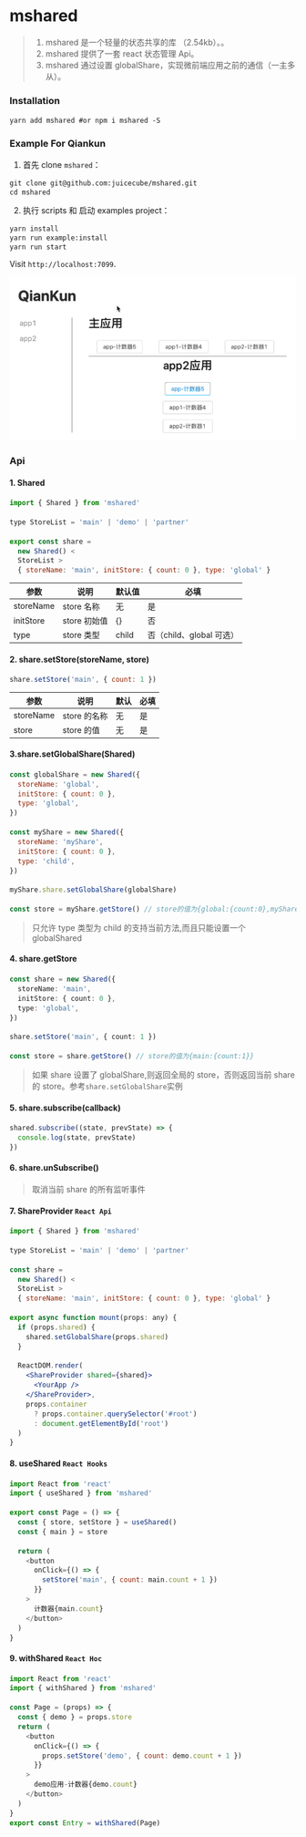 # mshared

> 1. mshared 是一个轻量的状态共享的库 （2.54kb）。。
> 2. mshared 提供了一套 react 状态管理 Api。
> 3. mshared 通过设置 globalShare，实现微前端应用之前的通信（一主多从）。

### Installation

```shell
yarn add mshared #or npm i mshared -S
```

### Example For Qiankun

1. 首先 clone `mshared`：

```shell
git clone git@github.com:juicecube/mshared.git
cd mshared
```

2. 执行 scripts 和 启动 examples project：

```shell
yarn install
yarn run example:install
yarn run start
```

Visit `http://localhost:7099`.

![image-20210401134231848](./doc/demo.gif)

### Api

#### 1. Shared

```js
import { Shared } from 'mshared'

type StoreList = 'main' | 'demo' | 'partner'

export const share =
  new Shared() <
  StoreList >
  { storeName: 'main', initStore: { count: 0 }, type: 'global' }
```

| 参数      | 说明         | 默认值 | 必填                     |
| --------- | ------------ | ------ | ------------------------ |
| storeName | store 名称   | 无     | 是                       |
| initStore | store 初始值 | {}     | 否                       |
| type      | store 类型   | child  | 否（child、global 可选） |

#### 2. share.setStore(storeName, store)

```js
share.setStore('main', { count: 1 })
```

| 参数      | 说明         | 默认 | 必填 |
| --------- | ------------ | ---- | ---- |
| storeName | store 的名称 | 无   | 是   |
| store     | store 的值   | 无   | 是   |

#### 3.share.setGlobalShare(Shared)

```js
const globalShare = new Shared({
  storeName: 'global',
  initStore: { count: 0 },
  type: 'global',
})

const myShare = new Shared({
  storeName: 'myShare',
  initStore: { count: 0 },
  type: 'child',
})

myShare.share.setGlobalShare(globalShare)

const store = myShare.getStore() // store的值为{global:{count:0},myShare:{count:0}}
```

> 只允许 type 类型为 child 的支持当前方法,而且只能设置一个 globalShared

#### 4. share.getStore

```ts
const share = new Shared({
  storeName: 'main',
  initStore: { count: 0 },
  type: 'global',
})

share.setStore('main', { count: 1 })

const store = share.getStore() // store的值为{main:{count:1}}
```

> 如果 share 设置了 globalShare,则返回全局的 store，否则返回当前 share 的 store。参考`share.setGlobalShare`实例

#### 5. share.subscribe(callback)

```js
shared.subscribe((state, prevState) => {
  console.log(state, prevState)
})
```

#### 6. share.unSubscribe()

> 取消当前 share 的所有监听事件

#### 7. ShareProvider `React Api`

```jsx
import { Shared } from 'mshared'

type StoreList = 'main' | 'demo' | 'partner'

const share =
  new Shared() <
  StoreList >
  { storeName: 'main', initStore: { count: 0 }, type: 'global' }

export async function mount(props: any) {
  if (props.shared) {
    shared.setGlobalShare(props.shared)
  }

  ReactDOM.render(
    <ShareProvider shared={shared}>
      <YourApp />
    </ShareProvider>,
    props.container
      ? props.container.querySelector('#root')
      : document.getElementById('root')
  )
}
```

#### 8. useShared `React Hooks`

```js
import React from 'react'
import { useShared } from 'mshared'

export const Page = () => {
  const { store, setStore } = useShared()
  const { main } = store

  return (
    <button
      onClick={() => {
        setStore('main', { count: main.count + 1 })
      }}
    >
      计数器{main.count}
    </button>
  )
}
```

#### 9. withShared `React Hoc`

```js
import React from 'react'
import { withShared } from 'mshared'

const Page = (props) => {
  const { demo } = props.store
  return (
    <button
      onClick={() => {
        props.setStore('demo', { count: demo.count + 1 })
      }}
    >
      demo应用-计数器{demo.count}
    </button>
  )
}
export const Entry = withShared(Page)
```
